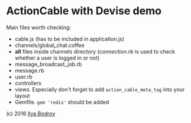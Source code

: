 # ActionCable with Devise demo

Main files worth checking:

* cable.js (has to be included in application.js)
* channels/global_chat.coffee
* **all** files inside channels directory (*connection.rb* is used to check whether a user is logged in or not)
* message_broadcast_job.rb
* message.rb
* user.rb
* controllers
* views. Especially don't forget to add `action_cable_meta_tag` into your layout
* Gemfile. `gem 'redis'` should be added

(c) 2016 [Ilya Bodrov](http://ilyabodrov.me)
